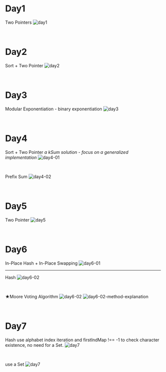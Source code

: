 # Day1

Two Pointers
![day1](./assets/day1.jpg)

&nbsp;

# Day2

Sort + Two Pointer
![day2](./assets/day2.jpg)

&nbsp;

# Day3

Modular Exponentiation - binary exponentiation
![day3](./assets/day3.jpg)

&nbsp;

# Day4

Sort + Two Pointer
_a kSum solution - focus on a generalized implementation_
![day4-01](./assets/day4-01.jpg)

&nbsp;

Prefix Sum
![day4-02](./assets/day4-02.jpg)

&nbsp;

# Day5

Two Pointer
![day5](./assets/day5.jpg)

&nbsp;

# Day6

In-Place Hash + In-Place Swapping
![day6-01](./assets/day6-01.jpg)

---

Hash
![day6-02](./assets/day6-02-Hash.jpg)

&nbsp;

★Moore Voting Algorithm
![day6-02](./assets/day6-02-Moore-Voting-Algorithm.jpg)
![day6-02-method-explanation](./assets/day6-02-Moore-Voting-Algorithm-explanation.jpg)

&nbsp;

# Day7

Hash
use alphabet index iteration and firstIndMap !== -1 to check character existence, no need for a Set.
![day7](./assets/day7-method1.jpg)

&nbsp;

use a Set
![day7](./assets/day7-method2.jpg)
